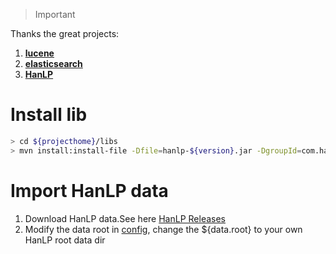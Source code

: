 > Important

Thanks the great projects:
1. [**lucene**](https://github.com/apache/lucene-solr)
2. [**elasticsearch**](https://github.com/elastic/elasticsearch)
3. [**HanLP**](https://github.com/hankcs/HanLP)

# Install lib
 ```bash
> cd ${projecthome}/libs
> mvn install:install-file -Dfile=hanlp-${version}.jar -DgroupId=com.hankcs -DartifactId=hanlp -Dversion=${version} -Dpackaging=jar
```

# Import HanLP data

1. Download HanLP data.See here [HanLP Releases](https://github.com/hankcs/HanLP/releases)
2. Modify the data root in [config](config/hanlp.properties), change the ${data.root} to your own HanLP root data dir
